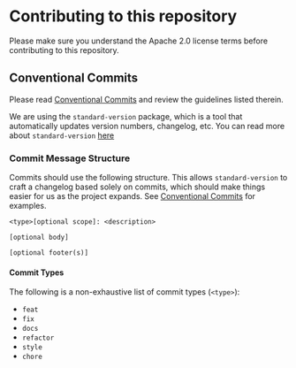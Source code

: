 # Contributing to this repository

Please make sure you understand the Apache 2.0 license terms before contributing to this repository.

## Conventional Commits

Please read [Conventional Commits](https://www.conventionalcommits.org/en/v1.0.0/#summary) and review the guidelines listed therein.

We are using the `standard-version` package, which is a tool that automatically updates version numbers, changelog, etc. You can read more
about `standard-version` [here](https://github.com/conventional-changelog/standard-version)

### Commit Message Structure

Commits should use the following structure. This allows `standard-version` to craft a changelog based solely on commits, which should make things easier for us as the project
expands. See [Conventional Commits](https://www.conventionalcommits.org/en/v1.0.0/#examples) for examples.

```
<type>[optional scope]: <description>

[optional body]

[optional footer(s)]
```

#### Commit Types

The following is a non-exhaustive list of commit types (`<type>`):
* `feat`
* `fix`
* `docs`
* `refactor`
* `style`
* `chore`
